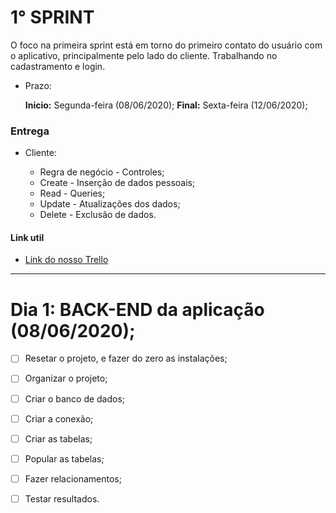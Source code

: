 # 1° SPRINT

O foco na primeira sprint está em torno do primeiro contato do usuário com o
aplicativo, principalmente pelo lado do cliente. Trabalhando no cadastramento e
login.

- Prazo: 

    **Inicio:** Segunda-feira (08/06/2020); 
    **Final:** Sexta-feira (12/06/2020);

### Entrega

- Cliente:

    - Regra de negócio - Controles;
    - Create - Inserção de dados pessoais;
    - Read - Queries;
    - Update - Atualizações dos dados;
    - Delete - Exclusão de dados.


#### Link util

- [Link do nosso Trello](https://trello.com/b/Y9fmF1ye/find)

---

# Dia 1:  BACK-END da aplicação (08/06/2020);


- [ ] Resetar o projeto, e fazer do zero as instalações;
- [ ] Organizar o projeto;
- [ ] Criar o banco de dados;
- [ ] Criar a conexão;
- [ ] Criar as tabelas;
- [ ] Popular as tabelas;
- [ ] Fazer relacionamentos;
- [ ] Testar resultados.


